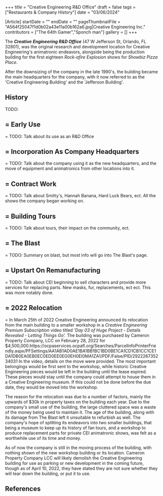 +++
title = "Creative Engineering R&D Office"
draft = false
tags = ["Restaurants & Company History"]
date = "03/06/2024"

[Article]
startDate = ""
endDate = ""
pageThumbnailFile = "A564f25047f1d0b02a43e11a00b162a6.jpg|Creative Engineering Inc."
contributors = ["The 64th Gamer","Sponch man"]
gallery = []
+++


The <b><i>Creative Engineering R&D Office</b></i> (47 W Jefferson St, Orlando, FL 32801), was the original research and development location for Creative Engineering's animatronic endeavors, alongside being the production building for the first eighteen <i>Rock-afire Explosion</i> shows for <i>Showbiz Pizza Place</i>.

After the downsizing of the company in the late 1990's, the building became the main headquarters for the company, with it now referred to as the 'Creative Engineering Building' and the 'Jefferson Building'.

<h2> History </h2>
TODO:

<h2>= Early Use </h2>=
TODO: Talk about its use as an R&D Office

<h2>= Incorporation As Company Headquarters </h2>=
TODO: Talk about the company using it as the new headquarters, and the move of equipment and animatronics from other locations into it.

<h2>= Contract Work </h2>=
TODO: Talk about Smitty's, Hannah Banana, Hard Luck Bears, ect. All the shows the company began working on.

<h2>= Building Tours </h2>=
TODO: Talk about tours, their impact on the community, ect.

<h2>= The Blast </h2>=
TODO: Summary on blast, but most info will go into The Blast's page.

<h2>= Upstart On Remanufacturing </h2>=
TODO: Talk about CEI beginning to sell characters and provide more services for replacing parts. New masks, fur, replacements, ect ect. This was more notably done.

<h2>= 2022 Relocation </h2>=
In March 25th of 2022 Creative Engineering announced its relocation from the main building to a smaller workshop in a <i>Creative Engineering Premium Subscription</i> video titled <i><nowiki/>'Day 03 of Huge Project - Details Revealed - Letting Things Go'.</i> The building was purchased by Cameron Property Company, LCC on February 28, 2022 for $4,500,000.<ref>https://ocpaservices.ocpafl.org/Searches/ParcelInfoPrinterFriendly.aspx/PFSettings/AA1AB1AD0AE1BA1BB1BC1BD0BE1CA1CD1CB1CC1CE1DA1DB0EA0EB0EC0ED0EE0EG0EH0EI0MA1ZA1/PDF/False/PID/292226735234031</ref> In the video, details on the move were provided. The most important belongings would be first sent to the workshop, while historic Creative Engineering pieces would be left in the building until the lease expired. These pieces would stay until the company could attempt to house them in a Creative Engineering museum. If this could not be done before the due date, they would be moved into the workshop.

The reason for the relocation was due to a number of factors, mainly the upwards of $30k in property taxes on the building each year. Due to the company's small use of the building, the large cluttered space was a waste of the money being used to maintain it. The age of the building, along with its damage from The Blast left it unsuitable to refurbish as well. The company's hope of splitting its endeavors into two smaller buildings, that being a museum to keep up its history of fan tours, and a workshop to produce replacement parts for private CEI animatronic shows, was felt as a worthwhile use of its time and money.

As of now the company is still in the moving process of the building, with nothing shown of the new workshop building or its location. Cameron Property Company LCC will likely demolish the Creative Engineering building for use as parking or new development in the coming future, though as of April 10, 2022, they have stated they are not sure whether they will tear down the building, or put it to use.




<h2> References </h2>